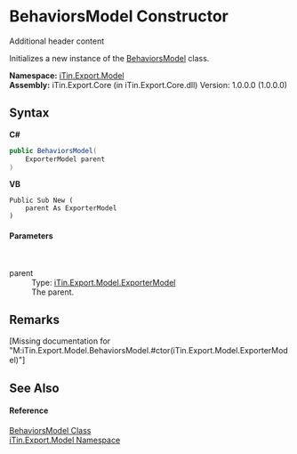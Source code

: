 # BehaviorsModel Constructor 
Additional header content 

Initializes a new instance of the <a href="T_iTin_Export_Model_BehaviorsModel">BehaviorsModel</a> class.

**Namespace:**&nbsp;<a href="N_iTin_Export_Model">iTin.Export.Model</a><br />**Assembly:**&nbsp;iTin.Export.Core (in iTin.Export.Core.dll) Version: 1.0.0.0 (1.0.0.0)

## Syntax

**C#**<br />
``` C#
public BehaviorsModel(
	ExporterModel parent
)
```

**VB**<br />
``` VB
Public Sub New ( 
	parent As ExporterModel
)
```


#### Parameters
&nbsp;<dl><dt>parent</dt><dd>Type: <a href="T_iTin_Export_Model_ExporterModel">iTin.Export.Model.ExporterModel</a><br />The parent.</dd></dl>

## Remarks
\[Missing <remarks> documentation for "M:iTin.Export.Model.BehaviorsModel.#ctor(iTin.Export.Model.ExporterModel)"\]

## See Also


#### Reference
<a href="T_iTin_Export_Model_BehaviorsModel">BehaviorsModel Class</a><br /><a href="N_iTin_Export_Model">iTin.Export.Model Namespace</a><br />